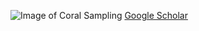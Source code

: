 
![Image of Coral Sampling](https://eloralopez.github.io/EloraSamplinginBikini.png)
[Google Scholar](https://scholar.google.com/citations?user=JtzXFk8AAAAJ&hl=en&oi=ao)
